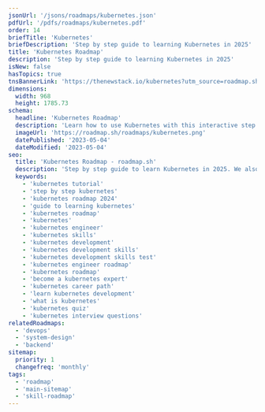 ```yaml
---
jsonUrl: '/jsons/roadmaps/kubernetes.json'
pdfUrl: '/pdfs/roadmaps/kubernetes.pdf'
order: 14
briefTitle: 'Kubernetes'
briefDescription: 'Step by step guide to learning Kubernetes in 2025'
title: 'Kubernetes Roadmap'
description: 'Step by step guide to learning Kubernetes in 2025'
isNew: false
hasTopics: true
tnsBannerLink: 'https://thenewstack.io/kubernetes?utm_source=roadmap.sh&utm_medium=Referral&utm_campaign=Alert'
dimensions:
  width: 968
  height: 1785.73
schema:
  headline: 'Kubernetes Roadmap'
  description: 'Learn how to use Kubernetes with this interactive step by step guide in 2025. We also have resources and short descriptions attached to the roadmap items so you can get everything you want to learn in one place.'
  imageUrl: 'https://roadmap.sh/roadmaps/kubernetes.png'
  datePublished: '2023-05-04'
  dateModified: '2023-05-04'
seo:
  title: 'Kubernetes Roadmap - roadmap.sh'
  description: 'Step by step guide to learn Kubernetes in 2025. We also have resources and short descriptions attached to the roadmap items so you can get everything you want to learn in one place.'
  keywords:
    - 'kubernetes tutorial'
    - 'step by step kubernetes'
    - 'kubernetes roadmap 2024'
    - 'guide to learning kubernetes'
    - 'kubernetes roadmap'
    - 'kubernetes'
    - 'kubernetes engineer'
    - 'kubernetes skills'
    - 'kubernetes development'
    - 'kubernetes development skills'
    - 'kubernetes development skills test'
    - 'kubernetes engineer roadmap'
    - 'kubernetes roadmap'
    - 'become a kubernetes expert'
    - 'kubernetes career path'
    - 'learn kubernetes development'
    - 'what is kubernetes'
    - 'kubernetes quiz'
    - 'kubernetes interview questions'
relatedRoadmaps:
  - 'devops'
  - 'system-design'
  - 'backend'
sitemap:
  priority: 1
  changefreq: 'monthly'
tags:
  - 'roadmap'
  - 'main-sitemap'
  - 'skill-roadmap'
---
```

